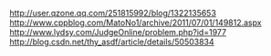 http://user.qzone.qq.com/251815992/blog/1322135653
http://www.cppblog.com/MatoNo1/archive/2011/07/01/149812.aspx
http://www.lydsy.com/JudgeOnline/problem.php?id=1977
http://blog.csdn.net/thy_asdf/article/details/50503834